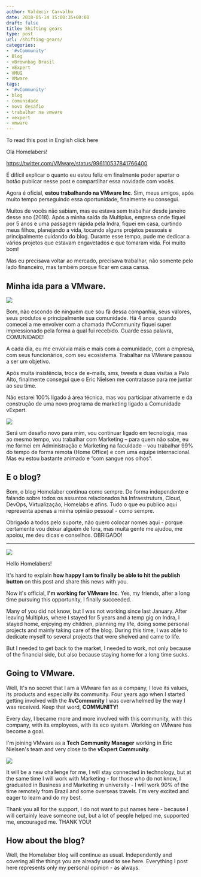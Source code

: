 ```yaml
---
author: Valdecir Carvalho
date: 2018-05-14 15:00:35+00:00
draft: false
title: Shifting gears
type: post
url: /shifting-gears/
categories:
- '#vCommunity'
- Blog
- vBrownbag Brasil
- vExpert
- VMUG
- VMware
tags:
- '#vCommunity'
- blog
- comunidade
- novo desafio
- trabalhar na vmware
- vexpert
- vmware
---
```


To read this post in English click here

Olá Homelabers!

https://twitter.com/VMware/status/996110537841766400

É difícil explicar o quanto eu estou feliz em finalmente poder apertar o botão publicar nesse post e compartilhar essa novidade com vocês.

Agora é oficial, **estou trabalhando na VMware Inc**. Sim, meus amigos, após muito tempo perseguindo essa oportunidade, finalmente eu consegui.

Muitos de vocês não sabiam, mas eu estava sem trabalhar desde janeiro desse ano (2018). Após a minha saída da Multiplus, empresa onde fiquei por 5 anos e uma passagem rápida pela Indra, fiquei em casa, curtindo meus filhos, planejando a vida, tocando alguns projetos pessoais e principalmente cuidando do blog. Durante esse tempo, pude me dedicar a vários projetos que estavam engavetados e que tomaram vida. Foi muito bom!

Mas eu precisava voltar ao mercado, precisava trabalhar, não somente pelo lado financeiro, mas também porque ficar em casa cansa.



## Minha ida para a VMware.
![](/imagens/2018/05/VMware_logo_gry_RGB_300dpi-644x226.jpg)




Bom, não escondo de ninguém que sou fã dessa companhia, seus valores, seus produtos e principalmente sua comunidade. Há 4 anos  quando comecei a me envolver com a chamada #vCommunity fiquei super impressionado pela forma a qual fui recebido. Guarde essa palavra, COMUNIDADE!

A cada dia, eu me envolvia mais e mais com a comunidade, com a empresa, com seus funcionários, com seu ecosistema. Trabalhar na VMware passou a ser um objetivo.

Após muita insistência, troca de e-mails, sms, tweets e duas visitas a Palo Alto, finalmente consegui que o Eric Nielsen me contratasse para me juntar ao seu time.

Não estarei 100% ligado á área técnica, mas vou participar ativamente e da construção de uma novo programa de marketing ligado a Comunidade vExpert.

![](/imagens/2018/05/homer-dancing.gif)


Será um desafio novo para mim, vou continuar ligado em tecnologia, mas ao mesmo tempo, vou trabalhar com Marketing – para quem não sabe, eu me formei em Administração e Marketing na faculdade – vou trabalhar 99% do tempo de forma remota (Home Office) e com uma equipe internacional. Mas eu estou bastante animado e “com sangue nos olhos”.



## E o blog?



Bom, o blog Homelaber continua como sempre. De forma independente e falando sobre todos os assuntos relacionados há Infraestrutura, Cloud, DevOps, Virtualização, Homelabs e afins. Tudo o que eu publico aqui representa apenas a minha opinião pessoal - como sempre.

Obrigado a todos pelo suporte, não quero colocar nomes aqui - porque certamente vou deixar alguém de fora, mas muita gente me ajudou, me apoiou, me deu dicas e conselhos. OBRIGADO!





* * *



![](/imagens/2018/05/VMware_logo_gry_RGB_300dpi-644x226.jpg)


Hello Homelabers!

It's hard to explain **how happy I am to finally be able to hit the publish button** on this post and share this news with you.

Now it's official, **I'm working for VMware Inc**. Yes, my friends, after a long time pursuing this opportunity, I finally succeeded.

Many of you did not know, but I was not working since last January. After leaving Multiplus, where I stayed for 5 years and a temp gig on Indra, I stayed home, enjoying my children, planning my life, doing some personal projects and mainly taking care of the blog. During this time, I was able to dedicate myself to several projects that were shelved and came to life.

But I needed to get back to the market, I needed to work, not only because of the financial side, but also because staying home for a long time sucks.



## Going to VMware.



Well, It's no secret that I am a VMware fan as a company, I love its values, its products and especially its community. Four years ago when I started getting involved with the **#vCommunity** I was overwhelmed by the way I was received. Keep that word, **COMMUNITY**!

Every day, I became more and more involved with this community, with this company, with its employees, with its eco system. Working on VMware has become a goal.

I'm joining VMware as a **Tech Community Manager** working in Eric Nielsen's team and very close to the **vExpert Community**.

![](/imagens/2017/06/vExpert-644x115.png)


It will be a new challenge for me, I will stay connected in technology, but at the same time I will work with Marketing - for those who do not know, I graduated in Business and Marketing in university - I will work 90% of the time remotely from Brazil and some overseas travels. I'm very excited and eager to learn and do my best.

Thank you all for the support, I do not want to put names here - because I will certainly leave someone out, but a lot of people helped me, supported me, encouraged me. THANK YOU!



## How about the blog?



Well, the Homelaber blog will continue as usual. Independently and covering all the things you are already used to see here. Everything I post here represents only my personal opinion - as always.




